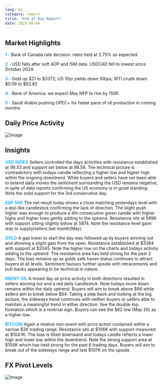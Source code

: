 ```yaml
---
lang: en
category: report
title: "End of Day Report"
date: 2025-06-04
---
```



<h2>Market Highlights</h2>
<strong style="color: #2caef7;">1 - </strong> Bank of Canada rate decision: rates held at 2.75% as expected.

<strong style="color: #2caef7;">2 - </strong> USD falls after soft ADP and ISM data. USDCAD fell to lowest since October 2024.

<strong style="color: #2caef7;">3 - </strong> Gold up $21 to $3372; US 10yr yields down 10bps; WTI crude down $0.59 to $62.82

<strong style="color: #2caef7;">4 - </strong> Bank of America: we expect May NFP to rise by 150K

<strong style="color: #2caef7;">5 - </strong> Saudi Arabia pushing OPEC+ for faster pace of oil production in coming months



<h2>Daily Price Activity</h2>
<img src="https://markleighedu.github.io/img/Jun-2025/04-Jun-2025/price.jpg" alt="Image"/>

<h2>Insights</h2>
<strong style="color: #2caef7;">USD INDEX</strong> Sellers controlled the days activities with resistance established at 99.33 and support set below at 98.58. The technical picture is contradictory with todays candle reflecting a higher low and higher high within the ongoing downtrend. While buyers and sellers have not been able to extend daily moves the sentiment surrounding the USD remains negative, in spite of data reports confirming the US economy is in good standing.  Note the solid support for the 3rd consecutive day.

<strong style="color: #2caef7;">S&P 500</strong> The net result today shows a close matching yesterdays level with a doji-like candlestick confirming the lack of direction. The slight push higher was enough to produce a 4th consecutive green candle with higher highs and higher lows gently adding to the uptrend. Resistance sits at 5996 with support sitting slightly below at 5974. Note the resistance level gave way to supply/sellers last month(May).

<strong style="color: #2caef7;">GOLD</strong> A gap lower to start the day was followed up by buyers winning out and showing a slight gain from the open. Resistance established at $3384 with support at $3345. Note the higher low on the charts and todays activity adding to the uptrend. The resistance area has held strong for the past 3 days. The bias remains up as golds safe haven status continues to attract buyers at all levels. Sentiment favours further upside with retracements and pull-backs appearing to be technical in nature. 

<strong style="color: #2caef7;">BRENT OIL</strong> A mixed day as price activity in both directions resulted in sellers winning out and a red daily candlestick. Note todays move down remains within the daily uptrend. Buyers will aim to break above $66 while sellers aim to break below $64. Taking a step back and looking at the big picture, the sideways trend continues with neither buyers or sellers able to maintain a meaningful trend in either direction. See the double-top formation which is a reversal sign. Buyers can see the $62 low (May 30) as a higher low.

<strong style="color: #2caef7;">BITCOIN</strong> Again a relative non-event with price action contained within a narrow $2K trading range. Resistance sits at $106K with support measured at $104.1K. The bias is tilted downward and todays candle reflects a lower high and lower low within the downtrend. Note the strong support area at $104K which has held strong for the past 6 trading days. Buyers will aim to break out of the sideways range and test $107K on the upside.



<h2>FX Pivot Levels</h2>
<img src="https://markleighedu.github.io/img/Jun-2025/04-Jun-2025/pivot.jpg" alt="Image"/>